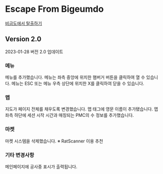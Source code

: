 # Escape From Bigeumdo

[비금도에서 탈출하기](https://escape-from-bigeumdo.netlify.app/)

## Version 2.0

2023-01-28 버전 2.0 업데이트

### 메뉴

메뉴를 추가했습니다.
메뉴는 좌측 중앙에 위치한 햄버거 버튼을 클릭하여 열 수 있습니다.
메뉴는 ESC 또는 메뉴 우측 상단에 위치한 X를 클릭하여 닫을 수 있습니다.

### 맵

지도가 페이지 전체를 채우도록 변경했습니다.
맵 태그에 영문 이름이 추가됐습니다.
맵 좌측 하단에 세션 시작 시간과 매칭되는 PMC의 수 정보를 추가했습니다.

### 마켓

마켓 시스템을 삭제했습니다.
※ RatScanner 이용 추천

### 기타 변경사항

메인페이지에 공사중 표시가 출력됩니다.
